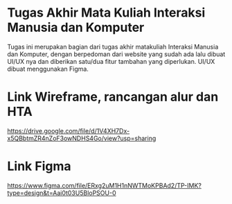 # Tugas Akhir Mata Kuliah Interaksi Manusia dan Komputer
Tugas ini merupakan bagian dari tugas akhir matakuliah Interaksi Manusia dan Komputer, dengan berpedoman dari website yang sudah ada lalu dibuat UI/UX nya dan diberikan satu/dua fitur tambahan yang diperlukan. UI/UX dibuat menggunakan Figma.

# Link Wireframe, rancangan alur dan HTA
https://drive.google.com/file/d/1V4XH7Dx-x5QBbtmZR4nZoF3owNDHS4Go/view?usp=sharing

# Link Figma
https://www.figma.com/file/ERxg2uM1H1nNWTMoKPBAd2/TP-IMK?type=design&t=Aai0t03U5BloPSOU-0 
